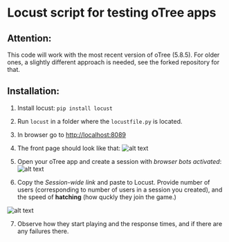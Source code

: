 # Locust script for testing oTree apps

## Attention:
This code will work with the most recent version of oTree (5.8.5). For older ones, a slightly different approach is needed, see the forked repository for that.

## Installation:
1. Install locust: 
`pip install locust`

2. Run `locust` in a folder where the `locustfile.py` is located.

3. In browser go to <http://localhost:8089>

4. The front page should look like that:
![alt text][front]

[front]: https://raw.githubusercontent.com/chapkovski/locust-otree/master/img/locust_first_page.png "Front"

5. Open your oTree app and create a session with *browser bots activated*:
![alt text][session10]

[session10]: https://raw.githubusercontent.com/chapkovski/locust-otree/master/img/session_10.gif "Session 10"

6. Copy the *Session-wide link* and paste to Locust. Provide number of users 
(corresponding to number of users in a session you created), and the speed of 
__hatching__ (how quckly they join the game.)

![alt text][paste]

[paste]: https://raw.githubusercontent.com/chapkovski/locust-otree/master/img/paste_to_locust.gif "Session 10"


7. Observe how they start playing and the response times, and if there are any failures there.


 
